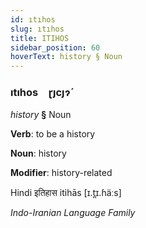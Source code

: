 ```yaml
---
id: ıtıhos
slug: ıtıhos
title: ITIHOS
sidebar_position: 60
hoverText: history § Noun
---
```


### ıtıhos&emsp;<span kind="abugida">ɽȷcȷɂ́</span>

*history* **§** Noun

**Verb**: to be a history

**Noun**: history

**Modifier**: history-related

Hindi इतिहास itihās [ɪ.t̪ɪ.ɦäːs]

*Indo-Iranian Language Family*